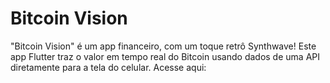 # Bitcoin Vision

"Bitcoin Vision" é um app financeiro, com um toque retrô Synthwave! Este app Flutter traz o valor em tempo real do Bitcoin usando dados de uma API diretamente para a tela do celular. Acesse aqui:
